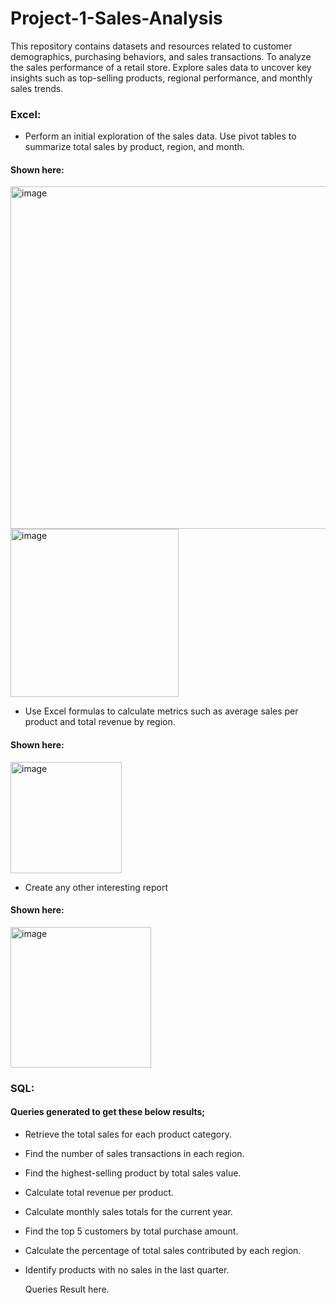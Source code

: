 # Project-1-Sales-Analysis
This repository contains datasets and resources related to customer demographics, purchasing behaviors, and sales transactions. To analyze the sales performance of a retail store. Explore sales data to uncover key insights such as top-selling products, regional performance, and monthly sales trends. 

### Excel:
- Perform an initial exploration of the sales data. Use pivot tables to summarize total sales by product, region, and month.
 
#### Shown here:
<img width="548" alt="image" src="https://github.com/user-attachments/assets/ad4668b3-025f-4a9e-9b15-d5937c8a0acc">
 
<img width="269" alt="image" src="https://github.com/user-attachments/assets/cb9cadf5-b088-4d4d-b4e6-8f4c5eb42683">
 
- Use Excel formulas to calculate metrics such as average sales per product and total revenue by region.

#### Shown here:
 
  <img width="178" alt="image" src="https://github.com/user-attachments/assets/791a754e-13f4-4a11-a315-1dd95028f56b">
 
- Create any other interesting report
 
#### Shown here:
<img width="225" alt="image" src="https://github.com/user-attachments/assets/73f034a9-7224-4562-9308-b093e81a7f48">

### SQL: 
#### Queries generated to get these below results;
 
- Retrieve the total sales for each product category. 
- Find the number of sales transactions in each region. 
- Find the highest-selling product by total sales value. 
- Calculate total revenue per product. 
- Calculate monthly sales totals for the current year. 
- Find the top 5 customers by total purchase amount. 
- Calculate the percentage of total sales contributed by each region. 
- Identify products with no sales in the last quarter.
 
  Queries Result here.

